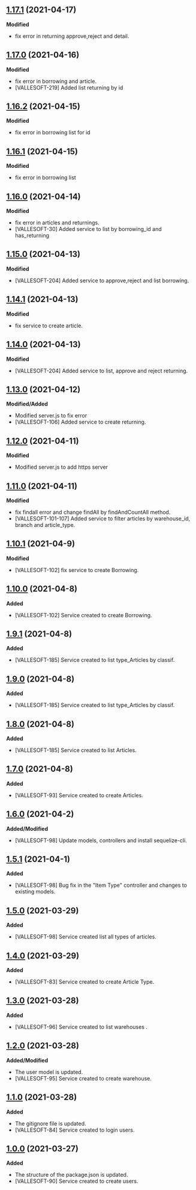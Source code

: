 ## [1.17.1](https://github.com/TEAMVALLESOFT/Back_Inventory/pull/42) (2021-04-17)
**Modified**
- fix error in returning approve,reject and detail.

## [1.17.0](https://github.com/TEAMVALLESOFT/Back_Inventory/pull/41) (2021-04-16)
**Modified**
- fix error in borrowing and article.
- [VALLESOFT-219] Added list returning by id

## [1.16.2](https://github.com/TEAMVALLESOFT/Back_Inventory/pull/39) (2021-04-15)
**Modified**
- fix error in borrowing list for id

## [1.16.1](https://github.com/TEAMVALLESOFT/Back_Inventory/pull/38) (2021-04-15)
**Modified**
- fix error in borrowing list

## [1.16.0](https://github.com/TEAMVALLESOFT/Back_Inventory/pull/37) (2021-04-14)
**Modified**
- fix error in articles and returnings.
- [VALLESOFT-30] Added service to list by borrowing_id and has_returning

## [1.15.0](https://github.com/TEAMVALLESOFT/Back_Inventory/pull/35) (2021-04-13)
**Modified**
- [VALLESOFT-204] Added service to approve,reject and list borrowing.

## [1.14.1](https://github.com/TEAMVALLESOFT/Back_Inventory/pull/35) (2021-04-13)
**Modified**
- fix service to create article.

## [1.14.0](https://github.com/TEAMVALLESOFT/Back_Inventory/pull/34) (2021-04-13)
**Modified**
- [VALLESOFT-204] Added service to list, approve and reject returning.

## [1.13.0](https://github.com/TEAMVALLESOFT/Back_Inventory/pull/33) (2021-04-12)
**Modified/Added**
- Modified server.js to fix error
- [VALLESOFT-106] Added service to create returning.

## [1.12.0](https://github.com/TEAMVALLESOFT/Back_Inventory/pull/31) (2021-04-11)
**Modified**
- Modified server.js to add https server

## [1.11.0](https://github.com/TEAMVALLESOFT/Back_Inventory/pull/30) (2021-04-11)
**Modified**
- fix findall error and change findAll by findAndCountAll method.
- [VALLESOFT-101-107] Added service to filter articles by warehouse_id, branch and article_type.

## [1.10.1](https://github.com/TEAMVALLESOFT/Back_Inventory/pull/27) (2021-04-9)
**Modified**
- [VALLESOFT-102] fix service to create Borrowing.

## [1.10.0](https://github.com/TEAMVALLESOFT/Back_Inventory/pull/23) (2021-04-8)
**Added**
- [VALLESOFT-102] Service created to create Borrowing.

## [1.9.1](https://github.com/TEAMVALLESOFT/Back_Inventory/pull/21) (2021-04-8)
**Added**
- [VALLESOFT-185] Service created to list type_Articles by classif.

## [1.9.0](https://github.com/TEAMVALLESOFT/Back_Inventory/pull/21) (2021-04-8)
**Added**
- [VALLESOFT-185] Service created to list type_Articles by classif.

## [1.8.0](https://github.com/TEAMVALLESOFT/Back_Inventory/pull/20) (2021-04-8)
**Added**
- [VALLESOFT-185] Service created to list Articles.

## [1.7.0](https://github.com/TEAMVALLESOFT/Back_Inventory/pull/19) (2021-04-8)
**Added**
- [VALLESOFT-93] Service created to create Articles.

## [1.6.0](https://github.com/TEAMVALLESOFT/Back_Inventory/pull/16) (2021-04-2)
**Added/Modified**
- [VALLESOFT-98] Update models, controllers and install sequelize-cli.

## [1.5.1](https://github.com/TEAMVALLESOFT/Back_Inventory/pull/14) (2021-04-1)
**Added**
- [VALLESOFT-98] Bug fix in the "Item Type" controller and changes to existing models.

## [1.5.0](https://github.com/TEAMVALLESOFT/Back_Inventory/pull/11) (2021-03-29)
**Added**
- [VALLESOFT-98] Service created list all types of articles. 

## [1.4.0](https://github.com/TEAMVALLESOFT/Back_Inventory/pull/10) (2021-03-29)
**Added**
- [VALLESOFT-83] Service created to create Article Type. 

## [1.3.0](https://github.com/TEAMVALLESOFT/Back_Inventory/pull/9) (2021-03-28)
**Added**
- [VALLESOFT-96] Service created to list warehouses . 

## [1.2.0](https://github.com/TEAMVALLESOFT/Back_Inventory/pull/8) (2021-03-28)
**Added/Modified**
- The user model is updated.
- [VALLESOFT-95] Service created to create warehouse. 

## [1.1.0](https://github.com/TEAMVALLESOFT/Back_Inventory/pull/6) (2021-03-28)
**Added**
- The gitignore file is updated.
- [VALLESOFT-84] Service created to login users. 

## [1.0.0](https://github.com/TEAMVALLESOFT/Back_Inventory/pull/4) (2021-03-27)
**Added**
- The structure of the package.json is updated.
- [VALLESOFT-90] Service created to create users. 

